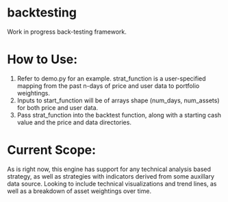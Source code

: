 # backtesting
Work in progress back-testing framework. 

# How to Use: 
1. Refer to demo.py for an example. strat_function is a user-specified mapping from the past n-days of price and user data to portfolio weightings. 
2. Inputs to start_function will be of arrays shape (num_days, num_assets) for both price and user data.
3. Pass strat_function into the backtest function, along with a starting cash value and the price and data directories. 

# Current Scope:
As is right now, this engine has support for any technical analysis based strategy, as well as strategies with indicators derived from some auxillary data source.
Looking to include technical visualizations and trend lines, as well as a breakdown of asset weightings over time. 
